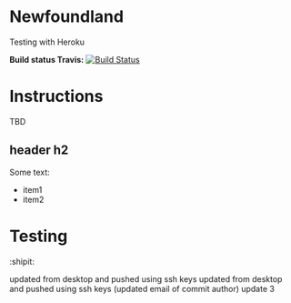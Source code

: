 # Newfoundland
Testing with Heroku

**Build status Travis:** [![Build Status](https://travis-ci.org/meiyou10/Newfoundland.svg?branch=master)](https://travis-ci.org/meiyou10/Newfoundland)

# Instructions
TBD

## header h2
Some text:
* item1
* item2

# Testing
:shipit:

updated from desktop and pushed using ssh keys
updated from desktop and pushed using ssh keys (updated email of commit author)
update 3